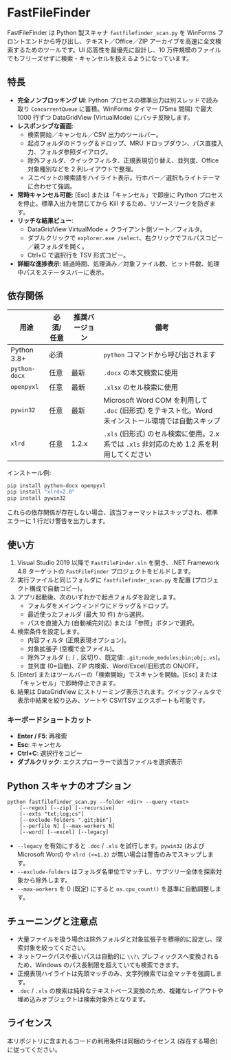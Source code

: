 # FastFileFinder

FastFileFinder は Python 製スキャナ `fastfilefinder_scan.py` を WinForms フロントエンドから呼び出し、テキスト／Office／ZIP アーカイブを高速に全文検索するためのツールです。UI 応答性を最優先に設計し、10 万件規模のファイルでもフリーズせずに検索・キャンセルを扱えるようになっています。

## 特長

- **完全ノンブロッキング UI**: Python プロセスの標準出力は別スレッドで読み取り `ConcurrentQueue` に蓄積。WinForms タイマー (75ms 間隔) で最大 1000 行ずつ DataGridView (VirtualMode) にバッチ反映します。
- **レスポンシブな画面**:
  - 検索開始／キャンセル／CSV 出力のツールバー。
  - 起点フォルダのドラッグ＆ドロップ、MRU ドロップダウン、パス直接入力、フォルダ参照ダイアログ。
  - 除外フォルダ、クイックフィルタ、正規表現切り替え、並列度、Office 対象種別などを 2 列レイアウトで整理。
  - スニペットの検索語をハイライト表示。行ホバー／選択もライトテーマに合わせて強調。
- **常時キャンセル可能**: [Esc] または「キャンセル」で即座に Python プロセスを停止。標準入出力を閉じてから Kill するため、リソースリークを防ぎます。
- **リッチな結果ビュー**:
  - DataGridView VirtualMode + クライアント側ソート／フィルタ。
  - ダブルクリックで `explorer.exe /select`、右クリックでフルパスコピー／親フォルダを開く。
  - Ctrl+C で選択行を TSV 形式コピー。
- **詳細な進捗表示**: 経過時間、処理済み／対象ファイル数、ヒット件数、処理中パスをステータスバーに表示。

## 依存関係

| 用途 | 必須/任意 | 推奨バージョン | 備考 |
| --- | --- | --- | --- |
| Python 3.8+ | 必須 |  | `python` コマンドから呼び出されます |
| `python-docx` | 任意 | 最新 | `.docx` の本文検索に使用 |
| `openpyxl` | 任意 | 最新 | `.xlsx` のセル検索に使用 |
| `pywin32` | 任意 | 最新 | Microsoft Word COM を利用して `.doc` (旧形式) をテキスト化。Word 未インストール環境では自動スキップ |
| `xlrd` | 任意 | 1.2.x | `.xls` (旧形式) のセル検索に使用。2.x 系では `.xls` 非対応のため 1.2 系を利用してください |

インストール例:

```bash
pip install python-docx openpyxl
pip install "xlrd<2.0"
pip install pywin32
```

これらの依存関係が存在しない場合、該当フォーマットはスキップされ、標準エラーに 1 行だけ警告を出力します。

## 使い方

1. Visual Studio 2019 以降で `FastFileFinder.sln` を開き、.NET Framework 4.8 ターゲットの `FastFileFinder` プロジェクトをビルドします。
2. 実行ファイルと同じフォルダに `fastfilefinder_scan.py` を配置 (プロジェクト構成で自動コピー)。
3. アプリ起動後、次のいずれかで起点フォルダを設定します。
   - フォルダをメインウィンドウにドラッグ＆ドロップ。
   - 最近使ったフォルダ (最大 10 件) から選択。
   - パスを直接入力 (自動補完対応) または「参照」ボタンで選択。
4. 検索条件を設定します。
   - 内容フィルタ (正規表現オプション)。
   - 対象拡張子 (空欄で全ファイル)。
   - 除外フォルダ (`;` / `,` 区切り、既定値: `.git;node_modules;bin;obj;.vs`)。
   - 並列度 (0=自動)、ZIP 内検索、Word/Excel/旧形式の ON/OFF。
5. [Enter] またはツールバーの「検索開始」でスキャンを開始。[Esc] または「キャンセル」で即時停止できます。
6. 結果は DataGridView にストリーミング表示されます。クイックフィルタで表示中結果を絞り込み、ソートや CSV/TSV エクスポートも可能です。

### キーボードショートカット

- **Enter / F5**: 再検索
- **Esc**: キャンセル
- **Ctrl+C**: 選択行をコピー
- **ダブルクリック**: エクスプローラーで該当ファイルを選択表示

## Python スキャナのオプション

```text
python fastfilefinder_scan.py --folder <dir> --query <text>
    [--regex] [--zip] [--recursive]
    [--exts "txt;log;cs"]
    [--exclude-folders ".git;bin"]
    [--perfile N] [--max-workers N]
    [--word] [--excel] [--legacy]
```

- `--legacy` を有効にすると `.doc` / `.xls` を試行します。`pywin32` (および Microsoft Word) や `xlrd (<=1.2)` が無い場合は警告のみでスキップします。
- `--exclude-folders` はフォルダ名単位でマッチし、サブツリー全体を探索対象から除外します。
- `--max-workers` を 0 (既定) にすると `os.cpu_count()` を基準に自動調整します。

## チューニングと注意点

- 大量ファイルを扱う場合は除外フォルダと対象拡張子を積極的に設定し、探索対象を絞ってください。
- ネットワークパスや長いパスは自動的に `\\?\` プレフィックスへ変換されるため、Windows のパス長制限を超えていても検索できます。
- 正規表現ハイライトは先頭マッチのみ、文字列検索では全マッチを強調します。
- `.doc` / `.xls` の検索は純粋なテキストベース変換のため、複雑なレイアウトや埋め込みオブジェクトは検索対象外となります。

## ライセンス

本リポジトリに含まれるコードの利用条件は同梱のライセンス (存在する場合) に従ってください。
